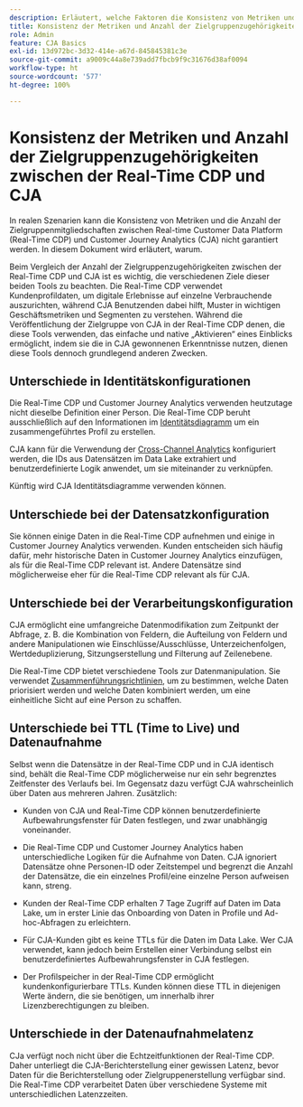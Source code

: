 ```yaml
---
description: Erläutert, welche Faktoren die Konsistenz von Metriken und die Anzahl der Zielgruppenzugehörigkeiten zwischen Real-time Customer Data Platform (Real-Time CDP) und CJA beeinflussen.
title: Konsistenz der Metriken und Anzahl der Zielgruppenzugehörigkeiten zwischen der Real-Time CDP und CJA
role: Admin
feature: CJA Basics
exl-id: 13d972bc-3d32-414e-a67d-845845381c3e
source-git-commit: a9009c44a8e739add7fbcb9f9c31676d38af0094
workflow-type: ht
source-wordcount: '577'
ht-degree: 100%

---
```



# Konsistenz der Metriken und Anzahl der Zielgruppenzugehörigkeiten zwischen der Real-Time CDP und CJA

In realen Szenarien kann die Konsistenz von Metriken und die Anzahl der Zielgruppenmitgliedschaften zwischen Real-time Customer Data Platform (Real-Time CDP) und Customer Journey Analytics (CJA) nicht garantiert werden. In diesem Dokument wird erläutert, warum.

Beim Vergleich der Anzahl der Zielgruppenzugehörigkeiten zwischen der Real-Time CDP und CJA ist es wichtig, die verschiedenen Ziele dieser beiden Tools zu beachten. Die Real-Time CDP verwendet Kundenprofildaten, um digitale Erlebnisse auf einzelne Verbrauchende auszurichten, während CJA Benutzenden dabei hilft, Muster in wichtigen Geschäftsmetriken und Segmenten zu verstehen. Während die Veröffentlichung der Zielgruppe von CJA in der Real-Time CDP denen, die diese Tools verwenden, das einfache und native „Aktivieren“ eines Einblicks ermöglicht, indem sie die in CJA gewonnenen Erkenntnisse nutzen, dienen diese Tools dennoch grundlegend anderen Zwecken.

## Unterschiede in Identitätskonfigurationen

Die Real-Time CDP und Customer Journey Analytics verwenden heutzutage nicht dieselbe Definition einer Person. Die Real-Time CDP beruht ausschließlich auf den Informationen im [Identitätsdiagramm](https://experienceleague.adobe.com/docs/platform-learn/tutorials/identities/understanding-identity-and-identity-graphs.html?lang=de) um ein zusammengeführtes Profil zu erstellen.

CJA kann für die Verwendung der [Cross-Channel Analytics](/help/cca/overview.md) konfiguriert werden, die IDs aus Datensätzen im Data Lake extrahiert und benutzerdefinierte Logik anwendet, um sie miteinander zu verknüpfen.

Künftig wird CJA Identitätsdiagramme verwenden können.

## Unterschiede bei der Datensatzkonfiguration

Sie können einige Daten in die Real-Time CDP aufnehmen und einige in Customer Journey Analytics verwenden. Kunden entscheiden sich häufig dafür, mehr historische Daten in Customer Journey Analytics einzufügen, als für die Real-Time CDP relevant ist. Andere Datensätze sind möglicherweise eher für die Real-Time CDP relevant als für CJA.

## Unterschiede bei der Verarbeitungskonfiguration

CJA ermöglicht eine umfangreiche Datenmodifikation zum Zeitpunkt der Abfrage, z. B. die Kombination von Feldern, die Aufteilung von Feldern und andere Manipulationen wie Einschlüsse/Ausschlüsse, Unterzeichenfolgen, Wertdeduplizierung, Sitzungserstellung und Filterung auf Zeilenebene.

Die Real-Time CDP bietet verschiedene Tools zur Datenmanipulation. Sie verwendet [Zusammenführungsrichtlinien](https://experienceleague.adobe.com/docs/experience-platform/profile/merge-policies/overview.html?lang=de), um zu bestimmen, welche Daten priorisiert werden und welche Daten kombiniert werden, um eine einheitliche Sicht auf eine Person zu schaffen.

## Unterschiede bei TTL (Time to Live) und Datenaufnahme

Selbst wenn die Datensätze in der Real-Time CDP und in CJA identisch sind, behält die Real-Time CDP möglicherweise nur ein sehr begrenztes Zeitfenster des Verlaufs bei. Im Gegensatz dazu verfügt CJA wahrscheinlich über Daten aus mehreren Jahren. Zusätzlich:

* Kunden von CJA und Real-Time CDP können benutzerdefinierte Aufbewahrungsfenster für Daten festlegen, und zwar unabhängig voneinander.

* Die Real-Time CDP und Customer Journey Analytics haben unterschiedliche Logiken für die Aufnahme von Daten. CJA ignoriert Datensätze ohne Personen-ID oder Zeitstempel und begrenzt die Anzahl der Datensätze, die ein einzelnes Profil/eine einzelne Person aufweisen kann, streng.

* Kunden der Real-Time CDP erhalten 7 Tage Zugriff auf Daten im Data Lake, um in erster Linie das Onboarding von Daten in Profile und Ad-hoc-Abfragen zu erleichtern.

* Für CJA-Kunden gibt es keine TTLs für die Daten im Data Lake. Wer CJA verwendet, kann jedoch beim Erstellen einer Verbindung selbst ein benutzerdefiniertes Aufbewahrungsfenster in CJA festlegen.

* Der Profilspeicher in der Real-Time CDP ermöglicht kundenkonfigurierbare TTLs. Kunden können diese TTL in diejenigen Werte ändern, die sie benötigen, um innerhalb ihrer Lizenzberechtigungen zu bleiben.

## Unterschiede in der Datenaufnahmelatenz

CJa verfügt noch nicht über die Echtzeitfunktionen der Real-Time CDP. Daher unterliegt die CJA-Berichterstellung einer gewissen Latenz, bevor Daten für die Berichterstellung oder Zielgruppenerstellung verfügbar sind. Die Real-Time CDP verarbeitet Daten über verschiedene Systeme mit unterschiedlichen Latenzzeiten.
